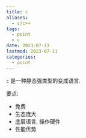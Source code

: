```yaml
---
title: c
aliases:
  - c/c++
tags:
  - point
  - c
date: 2023-07-11
lastmod: 2023-07-11
categories:
  - point
---
```


`c` 是一种静态强类型的变成语言.

要点:

- 免费
- 生态庞大
- 底层语言, 操作硬件
- 性能优势
